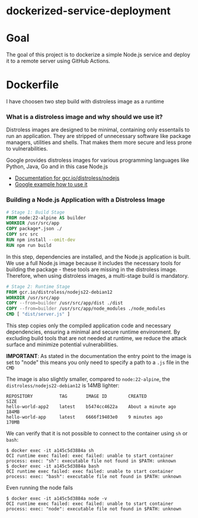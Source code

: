 # dockerized-service-deployment

# Goal

The goal of this project is to dockerize a simple Node.js service and deploy it to a remote server using GitHub Actions.

# Dockerfile

I have choosen two step build with distroless image as a runtime

### What is a distroless image and why should we use it?

Distroless images are designed to be minimal, containing only essentails to run an application. They are stripped of unnecessary software like package managers, utilities and shells. That makes them more secure and less prone to vulnerabilities.

Google provides distroless images for various programming languages like Python, Java, Go and in this case Node.js

- [Documentation for gcr.io/distroless/nodejs](https://github.com/GoogleContainerTools/distroless/tree/main/nodejs)
- [Google example how to use it](https://github.com/GoogleContainerTools/distroless/blob/main/examples/nodejs/Dockerfile)

### Building a Node.js Application with a Distroless Image

```Dockerfile
# Stage 1: Build Stage
FROM node:22-alpine AS builder
WORKDIR /usr/src/app
COPY package*.json ./
COPY src src
RUN npm install --omit-dev
RUN npm run build
```

In this step, dependencies are installed, and the Node.js application is built. We use a full Node.js image because it includes the necessary tools for building the package - these tools are missing in the distroless image. Therefore, when using distroless images, a multi-stage build is mandatory.

```Dockerfile
# Stage 2: Runtime Stage
FROM gcr.io/distroless/nodejs22-debian12
WORKDIR /usr/src/app
COPY --from=builder /usr/src/app/dist ./dist
COPY --from=builder /usr/src/app/node_modules ./node_modules
CMD [ "dist/server.js" ]
```

This step copies only the compiled application code and necessary dependencies, ensuring a minimal and secure runtime environment. By excluding build tools that are not needed at runtime, we reduce the attack surface and minimize potential vulnerabilities.

**IMPORTANT**: As stated in the documentation the entry point to the image is set to "node" this means you only need to specify a path to a `.js` file in the `CMD`

The image is also slightly smaller, compared to `node:22-alpine`, the `distroless/nodejs22-debian12` is 14MB lighter:

```
REPOSITORY          TAG       IMAGE ID        CREATED               SIZE
hello-world-app2    latest    b5474cc4622a    About a minute ago    184MB
hello-world-app     latest    6666f19403e0    9 minutes ago         170MB
```

We can verify that it is not possible to connect to the container using `sh` or `bash`:

```console
$ docker exec -it a145c5d3884a sh
OCI runtime exec failed: exec failed: unable to start container process: exec: "sh": executable file not found in $PATH: unknown
$ docker exec -it a145c5d3884a bash
OCI runtime exec failed: exec failed: unable to start container process: exec: "bash": executable file not found in $PATH: unknown
```

Even running the node fails

```console
$ docker exec -it a145c5d3884a node -v
OCI runtime exec failed: exec failed: unable to start container process: exec: "node": executable file not found in $PATH: unknown
```

